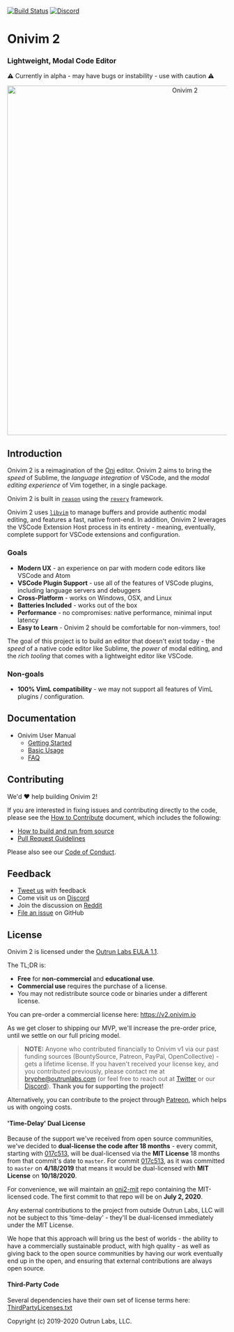 [![Build Status](https://dev.azure.com/onivim/oni2/_apis/build/status/onivim.oni2?branchName=master)](https://dev.azure.com/onivim/oni2/_build/latest?definitionId=1?branchName=master)
[![Discord](https://img.shields.io/discord/417774914645262338.svg)](https://discord.gg/7maEAxV)

# Onivim 2

### Lightweight, Modal Code Editor

:warning: Currently in alpha - may have bugs or instability - use with caution :warning: 

<p align="center">
  <img width="800" alt="Onivim 2" src="https://user-images.githubusercontent.com/13532591/109881233-c88cad80-7c2c-11eb-83a1-67a7adcbbd7e.png">
 </p>


## Introduction

Onivim 2 is a reimagination of the [Oni](https://www.onivim.io) editor. Onivim 2 aims to bring the _speed_ of Sublime, the _language integration_ of VSCode, and the _modal editing experience_ of Vim together, in a single package.

Onivim 2 is built in [`reason`](https://reasonml.github.io) using the [`revery`](https://github.com/revery-ui/revery) framework.

Onivim 2 uses [`libvim`](https://github.com/onivim/libvim) to manage buffers and provide authentic modal editing, and features a fast, native front-end. In addition, Onivim 2 leverages the VSCode Extension Host process in its entirety - meaning, eventually, complete support for VSCode extensions and configuration.

### Goals

- __Modern UX__ - an experience on par with modern code editors like VSCode and Atom
- __VSCode Plugin Support__ - use all of the features of VSCode plugins, including language servers and debuggers
- __Cross-Platform__ - works on Windows, OSX, and Linux
- __Batteries Included__ - works out of the box
- __Performance__ - no compromises: native performance, minimal input latency
- __Easy to Learn__ - Onivim 2 should be comfortable for non-vimmers, too!

The goal of this project is to build an editor that doesn't exist today - the _speed_ of a native code editor like Sublime, the _power_ of modal editing, and the _rich tooling_ that comes with a lightweight editor like VSCode.

### Non-goals

- __100% VimL compatibility__ - we may not support all features of VimL plugins / configuration.

## Documentation

- Onivim User Manual
  - [Getting Started](https://onivim.github.io/docs/getting-started/why-onivim)
  - [Basic Usage](https://onivim.github.io/docs/using-onivim/moving-in-onivim)
  - [FAQ](https://onivim.github.io/docs/other/faq)

## Contributing

We'd :heart: help building Onivim 2!

If you are interested in fixing issues and contributing directly to the code, please see the [How to Contribute](https://onivim.github.io/docs/for-developers/contributing) document, which includes the following:

- [How to build and run from source](https://onivim.github.io/docs/for-developers/building)
- [Pull Request Guidelines](https://onivim.github.io/docs/for-developers/contributing)

Please also see our [Code of Conduct](./CODE_OF_CONDUCT.md).

## Feedback

- [Tweet us](https://twitter.com/oni_vim) with feedback
- Come visit us on [Discord](https://discord.gg/7maEAxV)
- Join the discussion on [Reddit](https://reddit.com/r/onivim)
- [File an issue](https://github.com/onivim/oni2/issues) on GitHub

## License

Onivim 2 is licensed under the [Outrun Labs EULA 1.1](./Outrun-Labs-EULA-v1.1.md).

The TL;DR is:
- __Free__ for __non-commercial__ and __educational use__.
- __Commercial use__ requires the purchase of a license.
- You may not redistribute source code or binaries under a different license.

You can pre-order a commercial license here: https://v2.onivim.io

As we get closer to shipping our MVP, we'll increase the pre-order price, until we settle on our full pricing model.

> __NOTE:__ Anyone who contributed financially to Onivim v1 via our past funding sources (BountySource, Patreon, PayPal, OpenCollective) - gets a lifetime license. If you haven't received your license key, and you contributed previously, please contact me at bryphe@outrunlabs.com (or feel free to reach out at [Twitter](https://twitter.com/oni_vim) or our [Discord](https://discord.gg/7maEAxV)). __Thank you for supporting the project!__

Alternatively, you can contribute to the project through [Patreon](https://www.patreon.com/onivim), which helps us with ongoing costs.

#### 'Time-Delay' Dual License

Because of the support we've received from open source communities, we've decided to __dual-license the code after 18 months__ - every commit, starting with [017c513](https://github.com/onivim/oni2/commit/017c5131b4bba3006f726a3ef0f5a33028e059b5), will be dual-licensed via the __MIT License__ 18 months from that commit's date to `master`. For commit [017c513](https://github.com/onivim/oni2/commit/017c5131b4bba3006f726a3ef0f5a33028e059b5), as it was committed to `master` on __4/18/2019__ that means it would be dual-licensed with __MIT License__ on __10/18/2020__. 

For convenience, we will maintain an [oni2-mit](https://github.com/onivim/oni2-mit) repo containing the MIT-licensed code. The first commit to that repo will be on __July 2, 2020__.

Any external contributions to the project from outside Outrun Labs, LLC will not be subject to this 'time-delay' - they'll be dual-licensed immediately under the MIT License.

We hope that this approach will bring us the best of worlds - the ability to have a commercially sustainable product, with high quality - as well as giving back to the open source communities by having our work eventually end up in the open, and ensuring that external contributions are always open source.

#### Third-Party Code

Several dependencies have their own set of license terms here: [ThirdPartyLicenses.txt](ThirdPartyLicenses.txt)

Copyright (c) 2019-2020 Outrun Labs, LLC.
